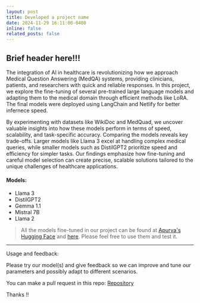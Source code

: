 ```yaml
---
layout: post
title: Developed a project name
date: 2024-11-29 16:11:00-0400
inline: false
related_posts: false
---
```


Brief header here!!!
---


The integration of AI in healthcare is revolutionizing how we approach Medical Question Answering (MedQA) systems, providing clinicians, patients, and researchers with quick and reliable responses. In this project, we explore the fine-tuning of several pre-trained large language models and adapting them to the medical domain through efficient methods like LoRA. The final models were deployed using LangChain and Netlify for better infernece speed.

By experimenting with datasets like WikiDoc and MedQuad, we uncover valuable insights into how these models perform in terms of speed, scalability, and task-specific accuracy. Comparing the models reveals key trade-offs. Larger models like Llama 3 excel at handling complex medical queries, while smaller models such as DistilGPT2 prioritize speed and efficiency for simpler tasks. Our findings emphasize how fine-tuning and careful model selection can create precise, scalable solutions tailored to the unique challenges of healthcare applications.

<!-- Jean shorts raw denim Vice normcore, art party High Life PBR skateboard stumptown vinyl kitsch. Four loko meh 8-bit, tousled banh mi tilde forage Schlitz dreamcatcher twee 3 wolf moon. Chambray asymmetrical paleo salvia, sartorial umami four loko master cleanse drinking vinegar brunch. <a href="https://www.pinterest.com">Pinterest</a> DIY authentic Schlitz, hoodie Intelligentsia butcher trust fund brunch shabby chic Kickstarter forage flexitarian. Direct trade <a href="https://en.wikipedia.org/wiki/Cold-pressed_juice">cold-pressed</a> meggings stumptown plaid, pop-up taxidermy. Hoodie XOXO fingerstache scenester Echo Park. Plaid ugh Wes Anderson, freegan pug selvage fanny pack leggings pickled food truck DIY irony Banksy. -->

#### Models:

<ul>
    <li>Llama 3</li>
    <li>DistilGPT2</li>
    <li>Gemma 1.1</li>
    <li>Mistral 7B</li>
    <li>Llama 2</li>
</ul>

> All the models fine-tuned in our project can be found at <a href="https://huggingface.co/Apurva3509">Apurva's Hugging Face</a> and <a href="https://huggingface.co/abhilash2599">here</a>. Please feel free to use them and test it.

---

Usage and feedback:

Please try our model(s) and give feedback so we can improve and tune our parameters and possibly adapt to different scenarios.

You can make a pull request in this repo: <a href="https://github.com/Apurva3509/MedLMs/pulls">Repository</a>

Thanks !!
